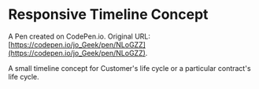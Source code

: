 # Responsive Timeline Concept

A Pen created on CodePen.io. Original URL: [https://codepen.io/jo_Geek/pen/NLoGZZ](https://codepen.io/jo_Geek/pen/NLoGZZ).

A small timeline concept for Customer's life cycle or a particular contract's life cycle.